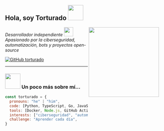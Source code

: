 <h2> Hola, soy Torturado <img src="https://media.giphy.com/media/mGcNjsfWAjY5AEZNw6/giphy.gif" width="50"></h2>
<img align='right' src="https://media.giphy.com/media/ieyl9zmCjO4b4t6qoY/giphy.gif" width="230">

<p><em>Desarrollador independiente <img src="https://media.giphy.com/media/fYSnHlufseco8Fh93Z/giphy.gif" width="30"></br>
Apasionado por la ciberseguridad, automatización, bots y proyectos open-source</em></p>

[![GitHub torturado](https://img.shields.io/github/followers/torturado?label=follow&style=social)](https://github.com/torturado)

---

### <img src="https://media.giphy.com/media/VgCDAzcKvsR6OM0uWg/giphy.gif" width="50"> Un poco más sobre mí...  

```javascript
const torturado = {
  pronouns: "he" | "him",
  code: [Python, TypeScript, Go, JavaScript, Kotlin, Java, HTML, CSS],
  tools: [Docker, Node.js, GitHub Actions, FastAPI, React],
  interests: ["ciberseguridad", "automatización", "bots para Telegram y Discord", "scraping", "herramientas de productividad"],
  challenge: "Aprender cada día",
}
